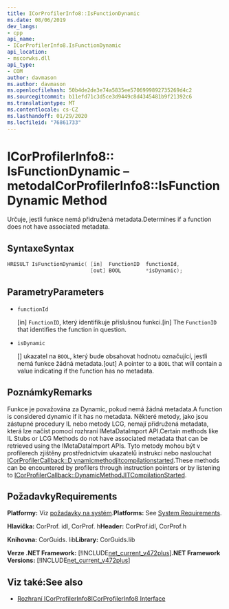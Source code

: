 ```yaml
---
title: ICorProfilerInfo8::IsFunctionDynamic
ms.date: 08/06/2019
dev_langs:
- cpp
api_name:
- ICorProfilerInfo8.IsFunctionDynamic
api_location:
- mscorwks.dll
api_type:
- COM
author: davmason
ms.author: davmason
ms.openlocfilehash: 50b4de2de3e74a5835ee5706999892735269d4c2
ms.sourcegitcommit: b11efd71c3d5ce3d9449c8d4345481b9f21392c6
ms.translationtype: MT
ms.contentlocale: cs-CZ
ms.lasthandoff: 01/29/2020
ms.locfileid: "76861733"
---
```

# <a name="icorprofilerinfo8isfunctiondynamic-method"></a><span data-ttu-id="a57f3-102">ICorProfilerInfo8:: IsFunctionDynamic – metoda</span><span class="sxs-lookup"><span data-stu-id="a57f3-102">ICorProfilerInfo8::IsFunctionDynamic Method</span></span>

<span data-ttu-id="a57f3-103">Určuje, jestli funkce nemá přidružená metadata.</span><span class="sxs-lookup"><span data-stu-id="a57f3-103">Determines if a function does not have associated metadata.</span></span>

## <a name="syntax"></a><span data-ttu-id="a57f3-104">Syntaxe</span><span class="sxs-lookup"><span data-stu-id="a57f3-104">Syntax</span></span>

```cpp
HRESULT IsFunctionDynamic( [in]  FunctionID  functionId,
                           [out] BOOL        *isDynamic);
```

## <a name="parameters"></a><span data-ttu-id="a57f3-105">Parametry</span><span class="sxs-lookup"><span data-stu-id="a57f3-105">Parameters</span></span>

- `functionId`

  <span data-ttu-id="a57f3-106">\[in] `FunctionID`, který identifikuje příslušnou funkci.</span><span class="sxs-lookup"><span data-stu-id="a57f3-106">\[in]  The `FunctionID` that identifies the function in question.</span></span>

- `isDynamic`

  <span data-ttu-id="a57f3-107">\[] ukazatel na `BOOL`, který bude obsahovat hodnotu označující, jestli nemá funkce žádná metadata.</span><span class="sxs-lookup"><span data-stu-id="a57f3-107">\[out] A pointer to a `BOOL` that will contain a value indicating if the function has no metadata.</span></span>

## <a name="remarks"></a><span data-ttu-id="a57f3-108">Poznámky</span><span class="sxs-lookup"><span data-stu-id="a57f3-108">Remarks</span></span>

<span data-ttu-id="a57f3-109">Funkce je považována za Dynamic, pokud nemá žádná metadata.</span><span class="sxs-lookup"><span data-stu-id="a57f3-109">A function is considered dynamic if it has no metadata.</span></span> <span data-ttu-id="a57f3-110">Některé metody, jako jsou zástupné procedury IL nebo metody LCG, nemají přidružená metadata, která lze načíst pomocí rozhraní IMetaDataImport API.</span><span class="sxs-lookup"><span data-stu-id="a57f3-110">Certain methods like IL Stubs or LCG Methods do not have associated metadata that can be retrieved using the IMetaDataImport APIs.</span></span> <span data-ttu-id="a57f3-111">Tyto metody mohou být v profilerech zjištěny prostřednictvím ukazatelů instrukcí nebo naslouchat [ICorProfilerCallback::D ynamicmethodjitcompilationstarted](icorprofilercallback8-dynamicmethodjitcompilationstarted-method.md).</span><span class="sxs-lookup"><span data-stu-id="a57f3-111">These methods can be encountered by profilers through instruction pointers or by listening to [ICorProfilerCallback::DynamicMethodJITCompilationStarted](icorprofilercallback8-dynamicmethodjitcompilationstarted-method.md).</span></span>

## <a name="requirements"></a><span data-ttu-id="a57f3-112">Požadavky</span><span class="sxs-lookup"><span data-stu-id="a57f3-112">Requirements</span></span>

<span data-ttu-id="a57f3-113">**Platformy:** Viz [požadavky na systém](../../../../docs/framework/get-started/system-requirements.md).</span><span class="sxs-lookup"><span data-stu-id="a57f3-113">**Platforms:** See [System Requirements](../../../../docs/framework/get-started/system-requirements.md).</span></span>

<span data-ttu-id="a57f3-114">**Hlavička:** CorProf. idl, CorProf. h</span><span class="sxs-lookup"><span data-stu-id="a57f3-114">**Header:** CorProf.idl, CorProf.h</span></span>

<span data-ttu-id="a57f3-115">**Knihovna:** CorGuids. lib</span><span class="sxs-lookup"><span data-stu-id="a57f3-115">**Library:** CorGuids.lib</span></span>

<span data-ttu-id="a57f3-116">**Verze .NET Framework:** [!INCLUDE[net_current_v472plus](../../../../includes/net-current-v472plus.md)]</span><span class="sxs-lookup"><span data-stu-id="a57f3-116">**.NET Framework Versions:** [!INCLUDE[net_current_v472plus](../../../../includes/net-current-v472plus.md)]</span></span>

## <a name="see-also"></a><span data-ttu-id="a57f3-117">Viz také:</span><span class="sxs-lookup"><span data-stu-id="a57f3-117">See also</span></span>

- [<span data-ttu-id="a57f3-118">Rozhraní ICorProfilerInfo8</span><span class="sxs-lookup"><span data-stu-id="a57f3-118">ICorProfilerInfo8 Interface</span></span>](icorprofilerinfo8-interface.md)
